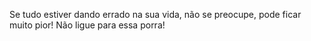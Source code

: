 Se tudo estiver dando errado na sua vida, não se preocupe, pode ficar muito pior! Não ligue para essa porra!
